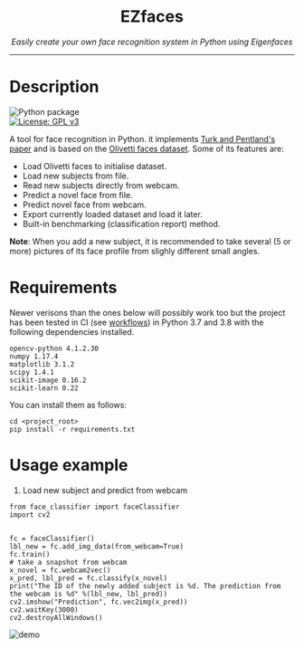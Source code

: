 <h1 align="center">EZfaces</h1>
<p align="center"><i>Easily create your own face recognition system in Python using Eigenfaces</i></p>
<hr><p align="center">

# Description
![Python package](https://github.com/0xLeo/EZfaces/workflows/Python%20package/badge.svg)  
[![License: GPL v3](https://img.shields.io/badge/License-GPLv3-blue.svg)](https://www.gnu.org/licenses/gpl-3.0)  

A tool for face recognition in Python. it implements [Turk and Pentland's paper](https://sites.cs.ucsb.edu/~mturk/Papers/mturk-CVPR91.pdf) and is based on the [Olivetti faces dataset](https://scikit-learn.org/stable/modules/generated/sklearn.datasets.fetch_olivetti_faces.html). Some of its features are:
* Load Olivetti faces to initialise dataset.
* Load new subjects from file.
* Read new subjects directly from webcam.
* Predict a novel face from file.
* Predict novel face from webcam.
* Export currently loaded dataset and load it later.
* Built-in benchmarking (classification report) method.  

**Note**: When you add a new subject, it is recommended to take several (5 or more) pictures of its face profile from slighly different small angles. 


# Requirements
Newer verisons than the ones below will possibly work too but the project has been tested in CI (see [workflows](https://github.com/0xLeo/EZfaces/tree/master/.github/workflows)) in Python 3.7 and 3.8 with the following dependencies installed.
```
opencv-python 4.1.2.30
numpy 1.17.4
matplotlib 3.1.2
scipy 1.4.1
scikit-image 0.16.2
scikit-learn 0.22
```
You can install them as follows:
```
cd <project_root>
pip install -r requirements.txt
```

# Usage example
1. Load new subject and predict from webcam
```
from face_classifier import faceClassifier
import cv2


fc = faceClassifier()
lbl_new = fc.add_img_data(from_webcam=True)
fc.train()
# take a snapshot from webcam
x_novel = fc.webcam2vec()
x_pred, lbl_pred = fc.classify(x_novel)
print("The ID of the newly added subject is %d. The prediction from the webcam is %d" %(lbl_new, lbl_pred))
cv2.imshow("Prediction", fc.vec2img(x_pred))
cv2.waitKey(3000)
cv2.destroyAllWindows()
```

![demo](https://raw.githubusercontent.com/0xLeo/EZfaces/master/assets/demo_webcam.gif)
